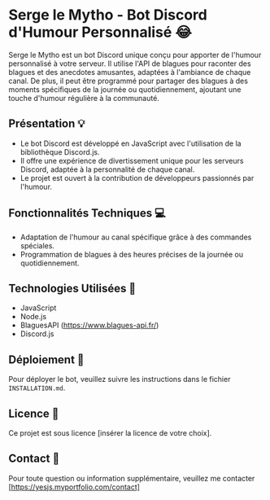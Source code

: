 # Serge le Mytho - Bot Discord d'Humour Personnalisé :joy:

Serge le Mytho est un bot Discord unique conçu pour apporter de l'humour personnalisé à votre serveur. Il utilise l'API de blagues pour raconter des blagues et des anecdotes amusantes, adaptées à l'ambiance de chaque canal. De plus, il peut être programmé pour partager des blagues à des moments spécifiques de la journée ou quotidiennement, ajoutant une touche d'humour régulière à la communauté.

## Présentation :bulb:

- Le bot Discord est développé en JavaScript avec l'utilisation de la bibliothèque Discord.js.
- Il offre une expérience de divertissement unique pour les serveurs Discord, adaptée à la personnalité de chaque canal.
- Le projet est ouvert à la contribution de développeurs passionnés par l'humour.

## Fonctionnalités Techniques :computer:

- Adaptation de l'humour au canal spécifique grâce à des commandes spéciales.
- Programmation de blagues à des heures précises de la journée ou quotidiennement.

## Technologies Utilisées :wrench:

- JavaScript
- Node.js
- BlaguesAPI (https://www.blagues-api.fr/)
- Discord.js

## Déploiement :rocket:

Pour déployer le bot, veuillez suivre les instructions dans le fichier `INSTALLATION.md`.

## Licence :page_facing_up:

Ce projet est sous licence [insérer la licence de votre choix].

## Contact :email:

Pour toute question ou information supplémentaire, veuillez me contacter [https://yesjs.myportfolio.com/contact]
